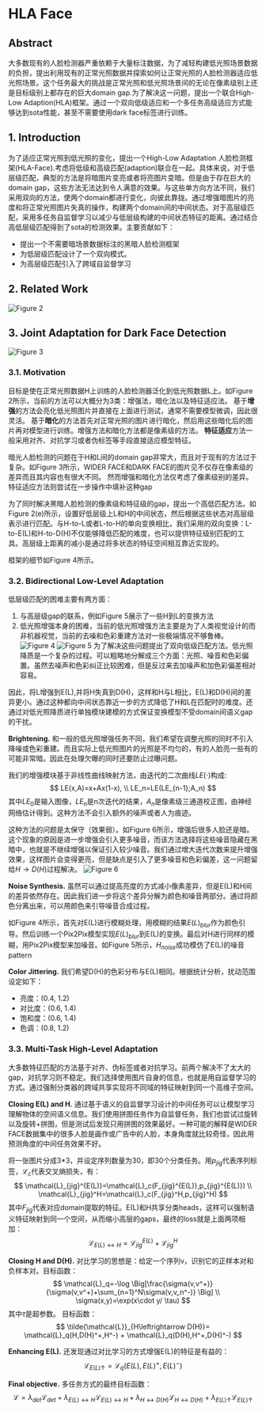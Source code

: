 # HLA Face
## Abstract
大多数现有的人脸检测器严重依赖于大量标注数据，为了减轻构建低光照场景数据的负担，提出利用现有的正常光照数据并探索如何让正常光照的人脸检测器适应低光照场景。这个任务最大的挑战是正常光照和低光照场景间的无论在像素级别上还是目标级别上都存在的巨大domain gap.为了解决这一问题，提出一个联合High-Low Adaption(HLA)框架。通过一个双向低级适应和一个多任务高级适应方式能够达到sota性能，甚至不需要使用dark face标签进行训练。

## 1. Introduction
为了适应正常光照到低光照的变化，提出一个High-Low Adaptation 人脸检测框架(HLA-Face).考虑将低级和高级匹配(adaption)联合在一起。具体来说，对于低层级匹配，典型的方法是将暗图片变亮或者将亮图片变暗。但是由于存在巨大的domain gap，这些方法无法达到令人满意的效果。与这些单方向方法不同，我们采用双向的方法，使两个domain都进行变化，向彼此靠拢。通过增强暗图片的亮度和将正常光照图片失真的操作，构建两个domain间的中间状态。对于高层级匹配，采用多任务自监督学习以减少与低层级构建的中间状态特征的距离。通过结合高低层级匹配得到了sota的检测效果。主要贡献如下：
* 提出一个不需要暗场景数据标注的黑暗人脸检测框架
* 为低层级匹配设计了一个双向模式。
* 为高层级匹配引入了跨域自监督学习

## 2. Related Work

![Figure 2](2.png 'Figure 2')

## 3. Joint Adaptation for Dark Face Detection
![Figure 3](3.png 'Figure 3')
### 3.1. Motivation
目标是使在正常光照数据H上训练的人脸检测器泛化到低光照数据L上。如Figure 2所示，当前的方法可以大概分为3类：增强法，暗化法以及特征适应法。
基于**增强**的方法会亮化低光照图片并直接在上面进行测试，通常不需要模型微调，因此很灵活。
基于**暗化**的方法首先对正常光照的图片进行暗化，然后用这些暗化后的图片再对模型进行训练。增强方法和暗化方法都是像素级的方法。
**特征适应**方法一般采用对齐、对抗学习或者伪标签等手段直接适应模型特征。

暗光人脸检测的问题在于H和L间的domain gap非常大，而且对于现有的方法过于复杂。如Figure 3所示，WIDER FACE和DARK FACE的图片见不仅存在像素级的差异而且其内容也有很大不同。
然而增强和暗化方法仅考虑了像素级别的差异。特征适应方法则尝试在一步操作中填补这种gap

为了同时解决黑暗人脸检测的像素级和特征级的gap，提出一个高低匹配方法。如Figure 2(e)所示，设置好低层级上L和H的中间状态，然后根据这些状态对高层级表示进行匹配。与H-to-L或者L-to-H的单向变换相比，我们采用的双向变换：L-to-E(L)和H-to-D(H)不仅能够降低匹配的难度，也可以提供特征级别匹配的工具。高层级上距离的减小是通过将多状态的特征空间相互靠近实现的。

框架的细节如Figure 4所示。

### 3.2. Bidirectional Low-Level Adaptation
低层级匹配的困难主要有两方面：
1. 与高层级gap的联系，例如Figure 5展示了一些H到L的变换方法
2. 低光照增强本身的困难，当前的低光照增强方法主要是为了人类视觉设计的而非机器视觉，当前的去噪和色彩重建方法对一些极端情况不够鲁棒。
![Figure 4](4.png 'Figure 4')
![Figure 5](5.png 'Figure 5')
为了解决这些问题提出了双向低级匹配方法。低光照降质是一个复杂的过程。可以粗略地分解成三个方面：光照、噪音和色彩偏置。虽然去噪声和色彩纠正比较困难，但是反过来去加噪声和加色彩偏差相对容易。

因此，将L增强到E(L),并将H失真到D(H)，这样和H与L相比，E(L)和D(H)间的差异更小。通过这种都向中间状态靠近一步的方式降低了H和L在匹配时的难度。还通过对低光照降质进行单独模块建模的方式保证变换模型不受domain间语义gap的干扰。

**Brightening.** 和一般的低光照增强任务不同，我们希望在调整光照的同时不引入降噪或色彩重建。而且实际上低光照图片的光照是不均匀的，有的人脸亮一些有的可能非常暗。因此在处理欠曝的同时还要防止过曝问题。

我们的增强模块基于非线性曲线映射方法，由迭代的二次曲线$LE(\cdot)$构成:
$$
LE(x,A)=x+Ax(1-x), \\
LE_n=LE(LE_{n-1};A_n)
$$
其中$LE_0$是输入图像，$LE_n$是n次迭代的结果，$A_n$是像素级三通道校正图，由神经网络估计得到。这种方法不会引入额外的噪声或者人为痕迹。

这种方法的问题是太保守（效果弱）。如Figure 6所示，增强后很多人脸还是暗。这个现象的原因是进一步增强会引入更多噪音，而该方法选择将这些噪音隐藏在黑暗中，也就是不继续增强以保证引入较少噪音。我们通过增大迭代次数来提升增强效果，这样图片会变得更亮，但是缺点是引入了更多噪音和色彩偏差，这一问题留给$H\rightarrow D(H)$过程解决。
![Figure 6](6.png 'Figure 6')

**Noise Synthesis.** 虽然可以通过提高亮度的方式减小像素差异，但是E(L)和H间的差异依然存在。因此我们进一步将这个差异分解为颜色和噪音两部分。通过将颜色分离出来，可以用颜色来引导噪音合成过程。

如Figure 4所示，首先对E(L)进行模糊处理，用模糊的结果$E(L)_{blur}$作为颜色引导。然后训练一个Pix2Pix模型实现$E(L)_{blur}$到E(L)的变换。最后对H进行同样的模糊，用Pix2Pix模型来加噪音。如Figure 5所示，$H_{noise}$成功模仿了E(L)的噪音pattern

**Color Jittering.** 我们希望D(H)的色彩分布与E(L)相同。根据统计分析，扰动范围设定如下：
* 亮度：(0.4, 1.2)
* 对比度：(0.6, 1.4)
* 饱和度：(0.6, 1.4)
* 色调：(0.8, 1.2)

### 3.3. Multi-Task High-Level Adaptation
大多数特征匹配的方法基于对齐、伪标签或者对抗学习。前两个解决不了太大的gap，对抗学习则不稳定。我们选择使用图片自身的信息，也就是用自监督学习的方式。通过强制分类器的跨域共享实现将不同域的特征映射到同一个高维子空间。

**Closing E(L) and H.** 通过基于语义的自监督学习设计的中间任务可以让模型学习理解物体的空间语义信息。我们使用拼图任务作为自监督任务，我们也尝试过旋转以及旋转+拼图，但是测试后发现只用拼图的效果最好。一种可能的解释是WIDER FACE数据集中的很多人脸是画作或广告中的人脸，本身角度就比较奇怪，因此用预测角度的中间任务效果不好。

将一张图片分成3*3，并设定序列数量为30，即30个分类任务。用$p_{jig}$代表序列标签，$\mathcal{L}_c$代表交叉熵损失，有：
$$
\mathcal{L}_{jig}^{E(L)}=\mathcal{L}_c(F_{jig}^{E(L)},p_{jig}^{E(L)}) \\
\mathcal{L}_{jig}^H=\mathcal{L}_c(F_{jig}^H,p_{jig}^H)
$$
其中$F_{jig}$代表对应domain提取的特征。E(L)和H共享分类heads，这样可以强制语义特征映射到同一个空间，从而缩小高层的gaps，最终的loss就是上面两项相加：
$$
\mathcal{L}_{E(L)\leftrightarrow H}=\mathcal{L}_{jig}^{E(L)}+\mathcal{L}_{jig}^H
$$

**Closing H and D(H).** 对比学习的思想是：给定一个序列v，识别它的正样本对和负样本对。目标函数：
$$
\mathcal{L}_q=-\log \Big[\frac{\sigma(v,v^+)}{\sigma(v,v^+)+\sum_{n=1}^N\sigma(v,v_n^-)} \Big] \\
\sigma(x,y)=\exp(x\cdot y/ \tau)
$$
其中$\tau$是超参数。
目标函数：
$$
\tilde{\mathcal{L}}_{H\leftrightarrow D(H)}=
\mathcal{L}_q(H,D(H)^+,H^-) +
\mathcal{L}_q(D(H),H^+,D(H)^-)
$$

**Enhancing E(L).** 还发现通过对比学习的方式增强E(L)的特征是有益的：
$$
\mathcal{L}_{E(L)\uparrow}=\mathcal{L}_q(E(L),E(L)^+,E(L)^-)
$$

**Final objective.** 多任务方式的最终目标函数：
$$
\mathcal{L}=\lambda_{det}\mathcal{L}_{det}+\lambda_{E(L)\leftrightarrow H}\mathcal{L}_{E(L)\leftrightarrow H}+\lambda_{H\leftrightarrow D(H)}\mathcal{L}_{H\leftrightarrow D(H)}+\lambda_{E(L)\uparrow}\mathcal{L}_{E(L)\uparrow}
$$
